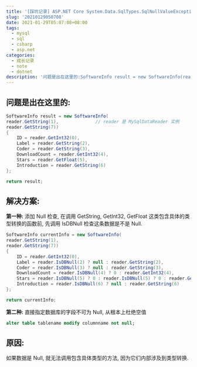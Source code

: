 ```yaml
---
title: '[踩坑记录] ASP.NET Core System.Data.SqlTypes.SqlNullValueException: 数据为空。不能对空值调用此方法'
slug: '20210129050708'
date: 2021-01-29T05:07:08+08:00
tags:
  - mysql
  - sql
  - csharp
  - asp.net
categories:
  - 成长记录
  - note
  - dotnet
description: '问题是出在这里的:SoftwareInfo result = new SoftwareInfo(reader.GetString(1),              // reader 是 MySqlDataReader 实例reader.GetString(7)){    ID = reader.GetInt32(0),    Label = reader.GetString(2),    Coder = reader.GetString(3),    DownloadCount = rea'
---
```


## 问题是出在这里的:

```csharp
SoftwareInfo result = new SoftwareInfo(
reader.GetString(1),              // reader 是 MySqlDataReader 实例
reader.GetString(7))
{
    ID = reader.GetInt32(0),
    Label = reader.GetString(2),
    Coder = reader.GetString(3),
    DownloadCount = reader.GetInt32(4),
    Stars = reader.GetFloat(5),
    Introduction = reader.GetString(6)
};

return result;
```

## 解决方案:

**第一种:** 添加 Null 检查, 在调用 GetString, GetInt32, GetFloat 这类包含具体的类型转换的函数前, 先调用 IsDBNull 检查这条数据是不是 Null.

```csharp
SoftwareInfo currentInfo = new SoftwareInfo(
reader.GetString(1),
reader.GetString(7))
{
    ID = reader.GetInt32(0),
    Label = reader.IsDBNull(2) ? null : reader.GetString(2),
    Coder = reader.IsDBNull(3) ? null : reader.GetString(3),
    DownloadCount = reader.IsDBNull(4) ? 0 : reader.GetInt32(4),
    Stars = reader.IsDBNull(5) ? 0 : reader.IsDBNull(5) ? 0 : reader.GetFloat(5),
    Introduction = reader.IsDBNull(6) ? null : reader.GetString(6)
};

return currentInfo;

```

**第二种:** 直接指定数据库的字段不可为 Null, 从根本上杜绝空值

```sql
alter table tablename modify columnname not null;
```

## 原因:

如果数据是 Null, 就无法调用包含具体类型的方法, 因为它们内部涉及到类型转换.
